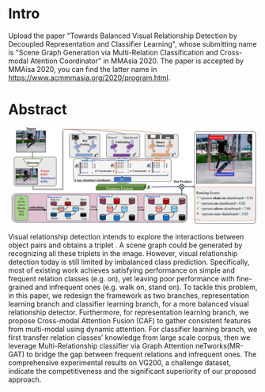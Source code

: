 # Intro

Upload the paper "Towards Balanced Visual Relationship Detection by Decoupled Representation and Classifier Learning", whose submitting name is "Scene Graph Generation via Multi-Relation Classification and Cross-modal Atention Coordinator" in MMAsia 2020. The paper is accepted by MMAisa 2020, you can find the latter name in https://www.acmmmasia.org/2020/program.html.

# Abstract

![overview](./figs/overview.jpg)

Visual relationship detection intends to explore the interactions between object pairs and obtains a triplet <subject-relation-object>. A scene graph could be generated by recognizing all these triplets in the image. However, visual relationship detection today is still limited by imbalanced class prediction. Specifically, most of existing work achieves satisfying performance on simple and frequent relation classes (e.g. on), yet leaving poor performance with fine-grained and infrequent ones (e.g. walk on, stand on). To tackle this problem, in this paper, we redesign the framework as two branches, representation learning branch and classifier learning branch, for a more balanced visual relationship detector. Furthermore, for representation learning branch, we propose Cross-modal Attention Fusion (CAF) to gather consistent features from multi-modal using
dynamic attention. For classifier learning branch, we first transfer relation classes’ knowledge from large scale corpus, then we leverage Multi-Relationship classifier via Graph Attention neTworks(MR-GAT) to bridge the gap between frequent relations and infrequent ones. The comprehensive experimental results on VG200, a challenge dataset, indicate the competitiveness and the significant superiority of our proposed approach.
